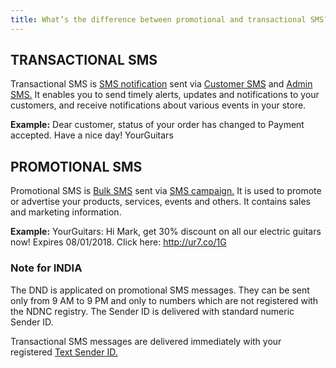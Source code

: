 ```yaml
---
title: What’s the difference between promotional and transactional SMS?
---
```


## TRANSACTIONAL SMS 
Transactional SMS is [SMS notification](https://www.bulkgate.com/en/solutions/sms/#sms-notification) sent via [Customer SMS](customer-sms.md) and [Admin SMS.](admin-sms.md) 
It enables you to send timely alerts, updates and notifications to your customers, and receive notifications about various events in your store.

**Example:** Dear customer, status of your order has changed to Payment accepted. Have a nice day! YourGuitars

## PROMOTIONAL SMS 
Promotional SMS is [Bulk SMS](https://www.bulkgate.com/en/solutions/sms/#bulk-sms) sent via [SMS campaign.](creating-sms-campaign.md#how-do-i-create-sms-campaign) 
It is used to promote or advertise your products, services, events and others. It contains sales and marketing information. 

**Example:** YourGuitars: Hi Mark, get 30% discount on all our electric guitars now! Expires 08/01/2018. Click here: http://ur7.co/1G

### Note for INDIA
The DND is applicated on promotional SMS messages. They can be sent only from 9 AM to 9 PM and only to numbers which are not registered with the NDNC registry. The Sender ID is delivered with standard numeric Sender ID. 

Transactional SMS messages are delivered immediately with your registered [Text Sender ID.](text-sender-id-registration.md#how-can-i-register-text-sender-id)

